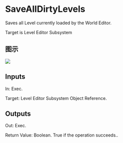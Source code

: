 # SaveAllDirtyLevels

Saves all Level currently loaded by the World Editor.

Target is Level Editor Subsystem

## 图示

![]($-20221218-18512937.png)

## Inputs

In: Exec.

Target: Level Editor Subsystem Object Reference.  

## Outputs

Out: Exec.

Return Value: Boolean. True if the operation succeeds..

